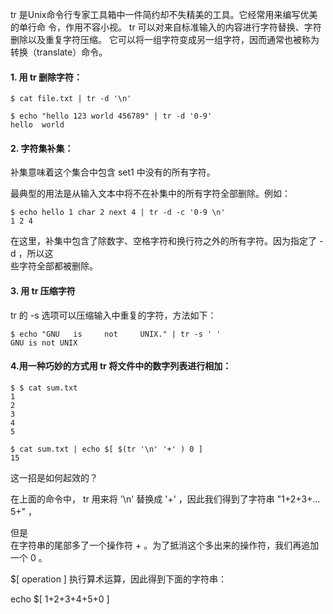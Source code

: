 tr 是Unix命令行专家工具箱中一件简约却不失精美的工具。它经常用来编写优美的单行命 令，作用不容小视。 tr 可以对来自标准输入的内容进行字符替换、字符删除以及重复字符压缩。 它可以将一组字符变成另一组字符，因而通常也被称为转换（translate）命令。

#### 1. 用 tr 删除字符：

```
$ cat file.txt | tr -d '\n'

$ echo "hello 123 world 456789" | tr -d '0-9'
hello  world
```

#### 2. 字符集补集：

补集意味着这个集合中包含 set1 中没有的所有字符。

最典型的用法是从输入文本中将不在补集中的所有字符全部删除。例如：

```
$ echo hello 1 char 2 next 4 | tr -d -c '0-9 \n'
1 2 4
```

在这里，补集中包含了除数字、空格字符和换行符之外的所有字符。因为指定了 -d ，所以这  
些字符全部都被删除。

#### 3. 用 tr 压缩字符

tr 的 -s 选项可以压缩输入中重复的字符，方法如下：

```
$ echo "GNU   is     not     UNIX." | tr -s ' '
GNU is not UNIX
```

#### 4.用一种巧妙的方式用 tr 将文件中的数字列表进行相加：

```
$ $ cat sum.txt
1
2
3
4
5

$ cat sum.txt | echo $[ $(tr '\n' '+' ) 0 ]
15
```

这一招是如何起效的？

在上面的命令中， tr 用来将 '\n' 替换成 '+' ，因此我们得到了字符串 "1+2+3+…5+" ，

但是  
在字符串的尾部多了一个操作符 + 。为了抵消这个多出来的操作符，我们再追加一个 0 。

$\[ operation \] 执行算术运算，因此得到下面的字符串：

echo $\[ 1+2+3+4+5+0 \]

#### 



